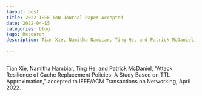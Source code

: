 ```yaml
---
layout: post
title: 2022 IEEE ToN Journal Paper Accepted
date: 2022-04-15
categories: blog
tags: Research
description: Tian Xie, Namitha Nambiar, Ting He, and Patrick McDaniel, “Attack Resilience of Cache Replacement Policies: A Study Based on TTL Approximation,” accepted to IEEE/ACM Transactions on Networking, April 2022. 
 
---
```


## 
Tian Xie, Namitha Nambiar, Ting He, and Patrick McDaniel, “Attack Resilience of Cache Replacement Policies: A Study Based on TTL Approximation,” accepted to IEEE/ACM Transactions on Networking, April 2022. 